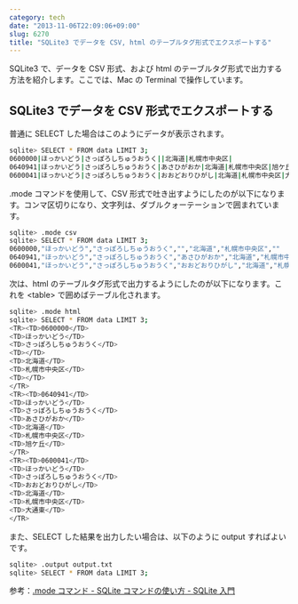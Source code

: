 ```yaml
---
category: tech
date: "2013-11-06T22:09:06+09:00"
slug: 6270
title: "SQLite3 でデータを CSV, html のテーブルタグ形式でエクスポートする"
---
```


SQLite3 で、データを CSV 形式、および html のテーブルタグ形式で出力する方法を紹介します。ここでは、Mac の Terminal で操作しています。

## SQLite3 でデータを CSV 形式でエクスポートする

普通に SELECT した場合はこのようにデータが表示されます。

```bash
sqlite> SELECT * FROM data LIMIT 3;
0600000|ほっかいどう|さっぽろしちゅうおうく||北海道|札幌市中央区|
0640941|ほっかいどう|さっぽろしちゅうおうく|あさひがおか|北海道|札幌市中央区|旭ケ丘
0600041|ほっかいどう|さっぽろしちゅうおうく|おおどおりひがし|北海道|札幌市中央区|大通東
```

.mode コマンドを使用して、CSV 形式で吐き出すようにしたのが以下になります。コンマ区切りになり、文字列は、ダブルクォーテーションで囲まれています。

```bash
sqlite> .mode csv
sqlite> SELECT * FROM data LIMIT 3;
0600000,"ほっかいどう","さっぽろしちゅうおうく","","北海道","札幌市中央区",""
0640941,"ほっかいどう","さっぽろしちゅうおうく","あさひがおか","北海道","札幌市中央区","旭ケ丘"
0600041,"ほっかいどう","さっぽろしちゅうおうく","おおどおりひがし","北海道","札幌市中央区","大通東"
```

次は、html のテーブルタグ形式で出力するようにしたのが以下になります。これを &lt;table&gt; で囲めばテーブル化されます。

```bash
sqlite> .mode html
sqlite> SELECT * FROM data LIMIT 3;
<TR><TD>0600000</TD>
<TD>ほっかいどう</TD>
<TD>さっぽろしちゅうおうく</TD>
<TD></TD>
<TD>北海道</TD>
<TD>札幌市中央区</TD>
<TD></TD>
</TR>
<TR><TD>0640941</TD>
<TD>ほっかいどう</TD>
<TD>さっぽろしちゅうおうく</TD>
<TD>あさひがおか</TD>
<TD>北海道</TD>
<TD>札幌市中央区</TD>
<TD>旭ケ丘</TD>
</TR>
<TR><TD>0600041</TD>
<TD>ほっかいどう</TD>
<TD>さっぽろしちゅうおうく</TD>
<TD>おおどおりひがし</TD>
<TD>北海道</TD>
<TD>札幌市中央区</TD>
<TD>大通東</TD>
</TR>
```

また、SELECT した結果を出力したい場合は、以下のように output すればよいです。

```bash
sqlite> .output output.txt
sqlite> SELECT * FROM data LIMIT 3;
```

参考：[.mode コマンド - SQLite コマンドの使い方 - SQLite 入門](http://www.dbonline.jp/sqlite/sqlite_command/index1.html)
